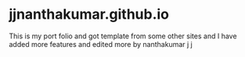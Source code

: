 # jjnanthakumar.github.io
This is my port folio and got template from some other sites and I have added more features and edited more
by nanthakumar j j
